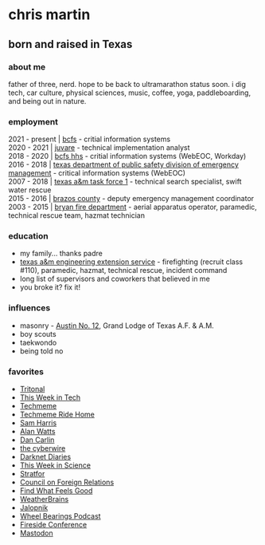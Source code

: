 # chris martin
## born and raised in Texas
### about me
father of three, nerd.  hope to be back to ultramarathon status soon.  i dig tech, car culture, physical sciences, music, coffee, yoga, paddleboarding, and being out in nature.  

### employment
2021 - present | [bcfs](https://bcfs.net/) - critial information systems<br/>
2020 - 2021 | [juvare](https://www.juvare.com/webeoc/) - technical implementation analyst<br/>
2018 - 2020 | [bcfs hhs](https://bcfsemd.org/) - critial information systems (WebEOC, Workday)<br/>
2016 - 2018 | [texas department of public safety division of emergency management](https://tdem.texas.gov/) - critical information systems (WebEOC)<br/>
2007 - 2018 | [texas a&m task force 1](https://texastaskforce1.org/) - technical search specialist, swift water rescue<br/>
2015 - 2016 | [brazos county](http://brazosceoc.org) - deputy emergency management coordinator<br/>
2003 - 2015 | [bryan fire department](https://www.bryantx.gov/fire/) - aerial apparatus operator, paramedic, technical rescue team, hazmat technician

### education
* my family... thanks padre<br/>
* [texas a&m engineering extension service](https://www.teex.org) - firefighting (recruit class #110), paramedic, hazmat, technical rescue, incident command<br/>
* long list of supervisors and coworkers that believed in me<br/>
* you broke it? fix it!

### influences
* masonry - [Austin No. 12](http://austinlodge12.com), Grand Lodge of Texas A.F. & A.M.<br/>
* boy scouts<br/>
* taekwondo<br/>
* being told no

### favorites
* [Tritonal](http://tritonalmusic.com)<br/>
* [This Week in Tech](https://twit.tv)<br/>
* [Techmeme](https://techmeme.com)<br/>
* [Techmeme Ride Home](https://news.techmeme.com/180306/podcast)<br/>
* [Sam Harris](https://samharris.org)<br/>
* [Alan Watts](https://alanwatts.org/)<br/>
* [Dan Carlin](https://www.dancarlin.com/)<br/>
* [the cyberwire](https://thecyberwire.com)<br/>
* [Darknet Diaries](https://darknetdiaries.com/)<br/>
* [This Week in Science](https://www.twis.org/)<br/>
* [Stratfor](https://worldview.stratfor.com/)<br/>
* [Council on Foreign Relations](https://www.cfr.org)<br/>
* [Find What Feels Good](https://fwfg.com/)<br/>
* [WeatherBrains](https://weatherbrains.com)<br/>
* [Jalopnik](https://jalopnik.com)<br/>
* [Wheel Bearings Podcast](https://wheelbearings.media)<br/>
* [Fireside Conference](https://firesideconf.com)<br/>
* <a rel="me" href="https://twit.social/@chrismartintx">Mastodon</a>
